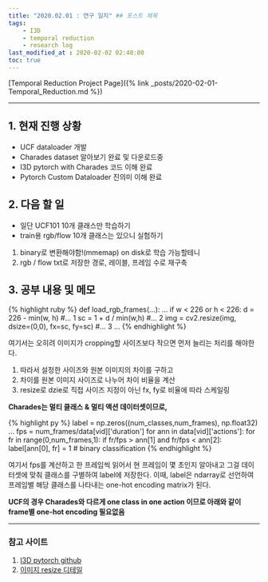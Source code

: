 ```yaml
---
title: "2020.02.01 : 연구 일지" ## 포스트 제목
tags:
    - I3D
    - temporal reduction
    - research log
last_modified_at : 2020-02-02 02:40:00
toc: true
---
```


[Temporal Reduction Project Page]({% link _posts/2020-02-01-Temporal_Reduction.md %})

<hr>

## 1. 현재 진행 상황

- UCF dataloader 개발
- Charades dataset 알아보기 완료 및 다운로드중
- I3D pytorch with Charades 코드 이해 완료
- Pytorch Custom Dataloader 진의미 이해 완료

## 2. 다음 할 일

- 일단 UCF101 10개 클래스만 학습하기
- train용 rgb/flow 10개 클래스는 있으니 실험하기

1. binary로 변환해야함!(mmemap) on disk로 학습 가능할테니
2. rgb / flow txt로 저장한 경로, 레이블, 프레임 수로 재구축

## 3. 공부 내용 및 메모

{% highlight ruby %}
def load_rgb_frames(...):
...
    if w < 226 or h < 226:
            d = 226 - min(w, h)   #... 1
            sc = 1 + d / min(w,h) #... 2
            img = cv2.resize(img, dsize=(0,0), fx=sc, fy=sc) #... 3
...
{% endhighlight %}

여기서는 오히려 이미지가 cropping할 사이즈보다 작으면 먼저 늘리는 처리를 해야한다. 

1. 따라서 설정한 사이즈와 원본 이미지의 차이를 구하고
2. 차이를 원본 이미지 사이즈로 나누어 차이 비율을 계산
3. resize로 dzie로 직접 사이즈 지정이 아닌 fx, fy로 비율에 따라 스케일링


**Charades는 멀티 클래스 & 멀티 액션 데이터셋이므로,**

{% highlight py %}
label = np.zeros((num_classes,num_frames), np.float32)
...
fps = num_frames/data[vid]['duration']
        for ann in data[vid]['actions']:
            for fr in range(0,num_frames,1):
                if fr/fps > ann[1] and fr/fps < ann[2]:
                    label[ann[0], fr] = 1 # binary classification
{% endhighlight %}

여기서 fps를 계산하고 한 프레임씩 읽어서 현 프레임이 몇 초인지 알아내고 그걸 데이터셋에 맞춰 클래스를 구별하여 label에 저장한다. 이때, label은 ndarray로 선언하여 프레임별 해당 클래스를 나타내는 one-hot encoding matrix가 된다.

**UCF의 경우 Charades와 다르게 one class in one action 이므로 아래와 같이 frame별 one-hot encoding 필요없음**

<hr>

### 참고 사이트

1. [I3D pytorch github](https://github.com/woohee-yang/pytorch-i3d)
2. [이미지 resize 디테일](https://076923.github.io/posts/Python-opencv-8/)
